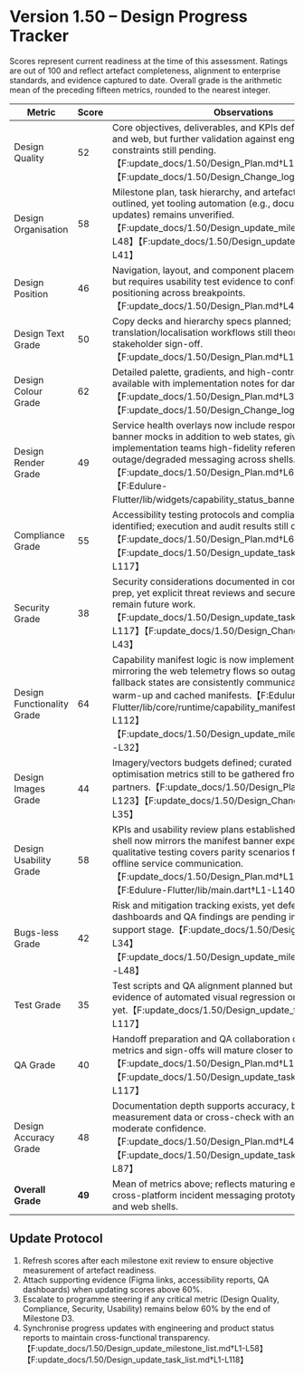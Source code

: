 # Version 1.50 – Design Progress Tracker

Scores represent current readiness at the time of this assessment. Ratings are out of 100 and reflect artefact completeness, alignment to enterprise standards, and evidence captured to date. Overall grade is the arithmetic mean of the preceding fifteen metrics, rounded to the nearest integer.

| Metric | Score | Observations |
| --- | --- | --- |
| Design Quality | 52 | Core objectives, deliverables, and KPIs defined for mobile and web, but further validation against engineering constraints still pending.【F:update_docs/1.50/Design_Plan.md†L13-L34】【F:update_docs/1.50/Design_Change_log.md†L4-L22】 |
| Design Organisation | 58 | Milestone plan, task hierarchy, and artefact governance outlined, yet tooling automation (e.g., documentation portal updates) remains unverified.【F:update_docs/1.50/Design_update_milestone_list.md†L3-L48】【F:update_docs/1.50/Design_update_task_list.md†L5-L41】 |
| Design Position | 46 | Navigation, layout, and component placements documented, but requires usability test evidence to confirm optimal positioning across breakpoints.【F:update_docs/1.50/Design_Plan.md†L49-L109】 |
| Design Text Grade | 50 | Copy decks and hierarchy specs planned; translation/localisation workflows still theoretical pending stakeholder sign-off.【F:update_docs/1.50/Design_Plan.md†L107-L114】 |
| Design Colour Grade | 62 | Detailed palette, gradients, and high-contrast treatments available with implementation notes for dark/emo themes.【F:update_docs/1.50/Design_Plan.md†L39-L47】【F:update_docs/1.50/Design_Change_log.md†L24-L31】 |
| Design Render Grade | 49 | Service health overlays now include responsive Flutter banner mocks in addition to web states, giving implementation teams high-fidelity references for outage/degraded messaging across shells.【F:update_docs/1.50/Design_Plan.md†L67-L74】【F:Edulure-Flutter/lib/widgets/capability_status_banner.dart†L1-L218】 |
| Compliance Grade | 55 | Accessibility testing protocols and compliance checklists identified; execution and audit results still outstanding.【F:update_docs/1.50/Design_Plan.md†L65-L74】【F:update_docs/1.50/Design_update_task_list.md†L89-L117】 |
| Security Grade | 38 | Security considerations documented in compliance checklist prep, yet explicit threat reviews and secure handoff controls remain future work.【F:update_docs/1.50/Design_update_task_list.md†L92-L117】【F:update_docs/1.50/Design_Change_log.md†L36-L43】 |
| Design Functionality Grade | 64 | Capability manifest logic is now implemented on mobile, mirroring the web telemetry flows so outage, degraded, and fallback states are consistently communicated via Riverpod warm-up and cached manifests.【F:Edulure-Flutter/lib/core/runtime/capability_manifest_notifier.dart†L1-L112】【F:update_docs/1.50/Design_update_milestone_list.md†L16-L32】 |
| Design Images Grade | 44 | Imagery/vectors budgets defined; curated asset set and optimisation metrics still to be gathered from marketing partners.【F:update_docs/1.50/Design_Plan.md†L107-L123】【F:update_docs/1.50/Design_Change_log.md†L32-L35】 |
| Design Usability Grade | 58 | KPIs and usability review plans established, and the Flutter shell now mirrors the manifest banner experience, ensuring qualitative testing covers parity scenarios for degraded or offline service communication.【F:update_docs/1.50/Design_Plan.md†L13-L22】【F:Edulure-Flutter/lib/main.dart†L1-L140】 |
| Bugs-less Grade | 42 | Risk and mitigation tracking exists, yet defect triage dashboards and QA findings are pending implementation support stage.【F:update_docs/1.50/Design_Plan.md†L23-L34】【F:update_docs/1.50/Design_update_milestone_list.md†L41-L48】 |
| Test Grade | 35 | Test scripts and QA alignment planned but not executed; no evidence of automated visual regression or accessibility runs yet.【F:update_docs/1.50/Design_update_task_list.md†L89-L117】 |
| QA Grade | 40 | Handoff preparation and QA collaboration defined; coverage metrics and sign-offs will mature closer to release.【F:update_docs/1.50/Design_Plan.md†L128-L136】【F:update_docs/1.50/Design_update_task_list.md†L97-L117】 |
| Design Accuracy Grade | 48 | Documentation depth supports accuracy, but absence of measurement data or cross-check with analytics leaves moderate confidence.【F:update_docs/1.50/Design_Plan.md†L49-L109】【F:update_docs/1.50/Design_update_task_list.md†L41-L87】 |
| **Overall Grade** | **49** | Mean of metrics above; reflects maturing execution with cross-platform incident messaging prototyped for mobile and web shells. |

## Update Protocol
1. Refresh scores after each milestone exit review to ensure objective measurement of artefact readiness.
2. Attach supporting evidence (Figma links, accessibility reports, QA dashboards) when updating scores above 60%.
3. Escalate to programme steering if any critical metric (Design Quality, Compliance, Security, Usability) remains below 60% by the end of Milestone D3.
4. Synchronise progress updates with engineering and product status reports to maintain cross-functional transparency.【F:update_docs/1.50/Design_update_milestone_list.md†L1-L58】【F:update_docs/1.50/Design_update_task_list.md†L1-L118】
